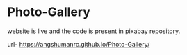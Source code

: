 # Photo-Gallery

website is live and the code is present in pixabay repository.


url- https://angshumanrc.github.io/Photo-Gallery/
